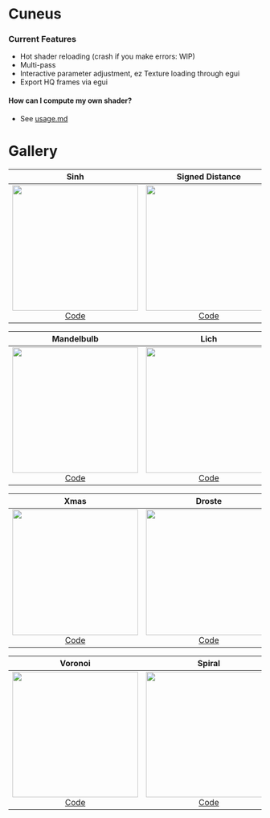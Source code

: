 # Cuneus
### Current Features

- Hot shader reloading (crash if you make errors: WIP)
- Multi-pass
- Interactive parameter adjustment, ez Texture loading through egui
- Export HQ frames via egui


#### How can I compute my own shader?

- See [usage.md](usage.md)

# Gallery



| **Sinh** | **Signed Distance** | **Satan** |
|:---:|:---:|:---:|
| <a href="https://github.com/user-attachments/assets/adbb0938-1824-4024-b6aa-21d6fdde8b0d"><img src="https://github.com/user-attachments/assets/adbb0938-1824-4024-b6aa-21d6fdde8b0d" width="250"/></a><br/>[Code](https://github.com/altunenes/cuneus/blob/main/src/bin/sinh.rs) | <a href="https://github.com/user-attachments/assets/1847c374-5719-4fee-b74d-3418e5fa4d7b"><img src="https://github.com/user-attachments/assets/1847c374-5719-4fee-b74d-3418e5fa4d7b" width="250"/></a><br/>[Code](https://github.com/altunenes/cuneus/blob/main/src/bin/sdvert.rs) | <a href="https://github.com/user-attachments/assets/8f86a3b4-8d31-499f-b9fa-8b23266291ae"><img src="https://github.com/user-attachments/assets/8f86a3b4-8d31-499f-b9fa-8b23266291ae" width="250"/></a><br/>[Code](https://github.com/altunenes/cuneus/blob/main/src/bin/satan.rs) |

| **Mandelbulb** | **Lich** | **Galaxy** |
|:---:|:---:|:---:|
| <a href="https://github.com/user-attachments/assets/2405334c-f13e-4d8d-863f-bab7dcc676ab"><img src="https://github.com/user-attachments/assets/2405334c-f13e-4d8d-863f-bab7dcc676ab" width="250"/></a><br/>[Code](https://github.com/altunenes/cuneus/blob/main/src/bin/mandelbulb.rs) | <a href="https://github.com/user-attachments/assets/9589d2ec-43b8-4373-8dce-9cd2c74d862f"><img src="https://github.com/user-attachments/assets/9589d2ec-43b8-4373-8dce-9cd2c74d862f" width="250"/></a><br/>[Code](https://github.com/altunenes/cuneus/blob/main/src/bin/lich.rs) | <a href="https://github.com/user-attachments/assets/a2647904-55bd-4912-9713-4558203ee6aa"><img src="https://github.com/user-attachments/assets/a2647904-55bd-4912-9713-4558203ee6aa" width="250"/></a><br/>[Code](https://github.com/altunenes/cuneus/blob/main/src/bin/galaxy.rs) |

| **Xmas** | **Droste** | **Clifford** |
|:---:|:---:|:---:|
| <a href="https://github.com/user-attachments/assets/4f1f0cc0-12a5-4158-90e1-ac205fa2d28a"><img src="https://github.com/user-attachments/assets/4f1f0cc0-12a5-4158-90e1-ac205fa2d28a" width="250"/></a><br/>[Code](https://github.com/altunenes/cuneus/blob/main/src/bin/xmas.rs) | <a href="https://github.com/user-attachments/assets/ffe1e193-9a9a-4784-8193-177d6b8648af"><img src="https://github.com/user-attachments/assets/ffe1e193-9a9a-4784-8193-177d6b8648af" width="250"/></a><br/>[Code](https://github.com/altunenes/cuneus/blob/main/src/bin/droste.rs) | <a href="https://github.com/user-attachments/assets/42868686-bad9-4ce3-b5bd-346d880c8540"><img src="https://github.com/user-attachments/assets/42868686-bad9-4ce3-b5bd-346d880c8540" width="250"/></a><br/>[Code](https://github.com/altunenes/cuneus/blob/main/src/bin/clifford.rs) |

| **Voronoi** | **Spiral** | **Fluid** |
|:---:|:---:|:---:|
| <a href="https://github.com/user-attachments/assets/a5a28533-4c3b-466a-9ea2-a92750f46957"><img src="https://github.com/user-attachments/assets/a5a28533-4c3b-466a-9ea2-a92750f46957" width="250"/></a><br/>[Code](https://github.com/altunenes/cuneus/blob/main/src/bin/voronoi.rs) | <a href="https://github.com/user-attachments/assets/f9361ec1-26d3-4f37-8cbd-d135ee632854"><img src="https://github.com/user-attachments/assets/f9361ec1-26d3-4f37-8cbd-d135ee632854" width="250"/></a><br/>[Code](https://github.com/altunenes/cuneus/blob/main/src/bin/spiral.rs) | <a href="https://github.com/user-attachments/assets/da7d40ce-345e-4d4c-a8d2-7b0fe6cdf319"><img src="https://github.com/user-attachments/assets/da7d40ce-345e-4d4c-a8d2-7b0fe6cdf319" width="250"/></a><br/>[Code](https://github.com/altunenes/cuneus/blob/main/src/bin/fluid.rs) |


